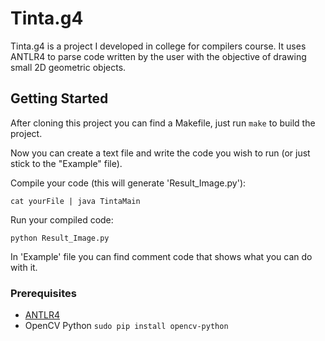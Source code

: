 # Tinta.g4

Tinta.g4 is a project I developed in college for compilers course. It uses ANTLR4 to parse code written by the user with the objective of drawing small 2D geometric objects.

## Getting Started

After cloning this project you can find a Makefile, just run ```make``` to build the project.

Now you can create a text file and write the code you wish to run (or just stick to the "Example" file).

Compile your code (this will generate 'Result_Image.py'):

	cat yourFile | java TintaMain
	
Run your compiled code:

	python Result_Image.py


In 'Example' file you can find comment code that shows what you can do with it.

### Prerequisites

* [ANTLR4](http://www.antlr.org/)
* OpenCV Python  ```sudo pip install opencv-python```

